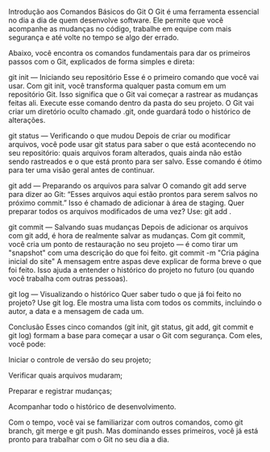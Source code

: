 Introdução aos Comandos Básicos do Git
O Git é uma ferramenta essencial no dia a dia de quem desenvolve software. Ele permite que você acompanhe as mudanças no código, trabalhe em equipe com mais segurança e até volte no tempo se algo der errado.

 Abaixo, você encontra os comandos fundamentais para dar os primeiros passos com o Git, explicados de forma simples e direta:

 git init — Iniciando seu repositório
Esse é o primeiro comando que você vai usar. Com git init, você transforma qualquer pasta comum em um repositório Git. Isso significa que o Git vai começar a rastrear as mudanças feitas ali.
Execute esse comando dentro da pasta do seu projeto. O Git vai criar um diretório oculto chamado .git, onde guardará todo o histórico de alterações.

 git status — Verificando o que mudou
Depois de criar ou modificar arquivos, você pode usar git status para saber o que está acontecendo no seu repositório: quais arquivos foram alterados, quais ainda não estão sendo rastreados e o que está pronto para ser salvo.
Esse comando é ótimo para ter uma visão geral antes de continuar.

 git add — Preparando os arquivos para salvar
O comando git add serve para dizer ao Git: “Esses arquivos aqui estão prontos para serem salvos no próximo commit.” Isso é chamado de adicionar à área de staging.
Quer preparar todos os arquivos modificados de uma vez? Use: git add .

 git commit — Salvando suas mudanças
Depois de adicionar os arquivos com git add, é hora de realmente salvar as mudanças. Com git commit, você cria um ponto de restauração no seu projeto — é como tirar um "snapshot" com uma descrição do que foi feito.
git commit -m "Cria página inicial do site"
A mensagem entre aspas deve explicar de forma breve o que foi feito. Isso ajuda a entender o histórico do projeto no futuro (ou quando você trabalha com outras pessoas).

 git log — Visualizando o histórico
Quer saber tudo o que já foi feito no projeto? Use git log. Ele mostra uma lista com todos os commits, incluindo o autor, a data e a mensagem de cada um.

 Conclusão
Esses cinco comandos (git init, git status, git add, git commit e git log) formam a base para começar a usar o Git com segurança. Com eles, você pode:

Iniciar o controle de versão do seu projeto;

Verificar quais arquivos mudaram;

Preparar e registrar mudanças;

Acompanhar todo o histórico de desenvolvimento.

Com o tempo, você vai se familiarizar com outros comandos, como git branch, git merge e git push. Mas dominando esses primeiros, você já está pronto para trabalhar com o Git no seu dia a dia.

